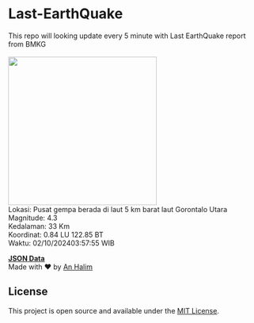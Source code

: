# Last-EarthQuake
This repo will looking update every 5 minute with Last EarthQuake report from BMKG
<br>
<br>
<img src="https://static.bmkg.go.id/20241002035755.mmi.jpg" width="300"/>
<br>
Lokasi: Pusat gempa berada di laut 5 km barat laut Gorontalo Utara <br>
Magnitude: 4.3 <br>
Kedalaman: 33 Km <br>
Koordinat: 0.84 LU 122.85 BT <br>
Waktu: 02/10/202403:57:55 WIB <br>

<a href="./data/data.json">**JSON Data**</a>
<br>
Made with ❤️ by <a href="https://github.com/an-halim">An Halim</a>
## License

This project is open source and available under the [MIT License](LICENSE).
